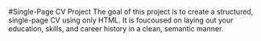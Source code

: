 #Single-Page CV Project
The goal of this project is to create a structured, single-page CV using only HTML. It is foucoused on laying out your education, skills, and career history in a clean, semantic manner. 
